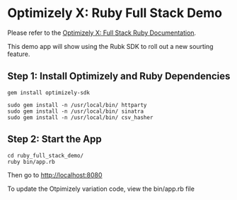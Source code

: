 # Optimizely X: Ruby Full Stack Demo
 
Please refer to the [Optimizely X: Full Stack Ruby Documentation](https://developers.optimizely.com/x/solutions/sdks/introduction/index.html?language=ruby).

This demo app will show using the Rubk SDK to roll out a new sourting feature.

## Step 1: Install Optimizely and Ruby Dependencies

```
gem install optimizely-sdk

sudo gem install -n /usr/local/bin/ httparty
sudo gem install -n /usr/local/bin/ sinatra
sudo gem install -n /usr/local/bin/ csv_hasher
```

## Step 2: Start the App

```
cd ruby_full_stack_demo/
ruby bin/app.rb 
```
Then go to [http://localhost:8080](http://localhost:8080)

To update the Otpimizely variation code, view the bin/app.rb file
